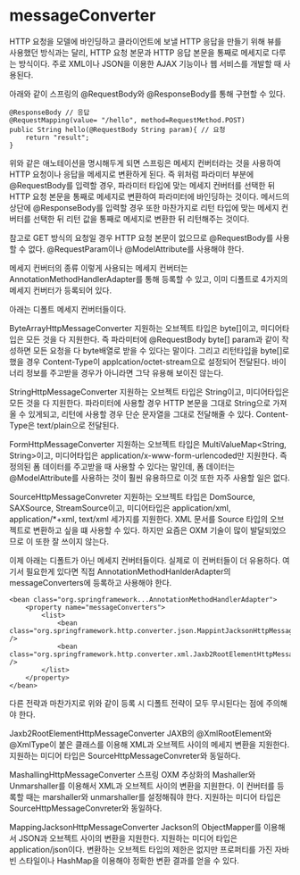 # messageConverter

HTTP 요청을 모델에 바인딩하고 클라이언트에 보낼 HTTP 응답을 만들기 위해 뷰를 사용했던 방식과는 달리,
HTTP 요청 본문과 HTTP 응답 본문을 통째로 메세지로 다루는 방식이다.
주로 XML이나 JSON을 이용한 AJAX 기능이나 웹 서비스를 개발할 때 사용된다.

아래와 같이 스프링의 @RequestBody와 @ResponseBody를 통해 구현할 수 있다.

    @ResponseBody // 응답
    @RequestMapping(value= "/hello", method=RequestMethod.POST)
    public String hello(@RequestBody String param){ // 요청
        return "result";
    }
    
위와 같은 애노테이션을 명시해두게 되면 스프링은 메세지 컨버터라는 것을 사용하여 HTTP 요청이나 응답을 메세지로 변환하게 된다.
즉 위처럼 파라미터 부분에 @RequestBody를 입력할 경우, 파라미터 타입에 맞는 메세지 컨버터를 선택한 뒤 HTTP 요청 본문을 통째로 메세지로 변환하여 파라미터에 바인딩하는 것이다.
메서드의 상단에 @ResponseBody를 입력할 경우 또한 마찬가지로 리턴 타입에 맞는 메세지 컨버터를 선택한 뒤 리턴 값을 통째로 메세지로 변환한 뒤 리턴해주는 것이다.

참고로 GET 방식의 요청일 경우 HTTP 요청 본문이 없으므로 @RequestBody를 사용할 수 없다. @RequestParam이나 @ModelAttribute를 사용해야 한다.

메세지 컨버터의 종류
이렇게 사용되는 메세지 컨버터는 AnnotationMethodHandlerAdapter를 통해 등록할 수 있고, 이미 디폴트로 4가지의 메세지 컨버터가 등록되어 있다.

아래는 디폴트 메세지 컨버터들이다.

ByteArrayHttpMessageConverter
지원하는 오브젝트 타입은 byte[]이고, 미디어타입은 모든 것을 다 지원한다.
즉 파라미터에 @RequestBody byte[] param과 같이 작성하면 모든 요청을 다 byte배열로 받을 수 있다는 말이다.
그리고 리턴타입을 byte[]로 했을 경우 Content-Type이 applcation/octet-stream으로 설정되어 전달된다.
바이너리 정보를 주고받을 경우가 아니라면 그닥 유용해 보이진 않는다.

StringHttpMessageConverter
지원하는 오브젝트 타입은 String이고, 미디어타입은 모든 것을 다 지원한다.
파라미터에 사용할 경우 HTTP 본문을 그대로 String으로 가져올 수 있게되고,
리턴에 사용할 경우 단순 문자열을 그대로 전달해줄 수 있다.
Content-Type은 text/plain으로 전달된다.

FormHttpMessageConverter
지원하는 오브젝트 타입은 MultiValueMap<String, String>이고, 미디어타입은 application/x-www-form-urlencoded만 지원한다.
즉 정의된 폼 데이터를 주고받을 때 사용할 수 있다는 말인데,
폼 데이터는 @ModelAttribute를 사용하는 것이 훨씬 유용하므로 이것 또한 자주 사용할 일은 없다.

SourceHttpMessageConvreter
지원하는 오브젝트 타입은 DomSource, SAXSource, StreamSource이고, 미디어타입은 application/xml, application/*+xml, text/xml 세가지를 지원한다.
XML 문서를 Source 타입의 오브젝트로 변환하고 싶을 떄 사용할 수 있다.
하지만 요즘은 OXM 기술이 많이 발달되었으므로 이 또한 잘 쓰이지 않는다.




이제 아래는 디폴트가 아닌 메세지 컨버터들이다. 실제로 이 컨버터들이 더 유용하다.
여기서 필요한게 있다면 직접 AnnotationMethodHanlderAdapter의 messageConverters에 등록하고 사용해야 한다.

    <bean class="org.springframework...AnnotationMethodHandlerAdapter">
        <property name="messageConverters">
            <list>
                <bean class="org.springframework.http.converter.json.MappintJacksonHttpMessageConverter" />
                <bean class="org.springframework.http.converter.xml.Jaxb2RootElementHttpMessageConverter" />
            </list>
        </property>
    </bean>
    
다른 전략과 마찬가지로 위와 같이 등록 시 디폴트 전략이 모두 무시된다는 점에 주의해야 한다.

Jaxb2RootElementHttpMessageConverter
JAXB의 @XmlRootElement와 @XmlType이 붙은 클래스를 이용해 XML과 오브젝트 사이의 메세지 변환을 지원한다.
지원하는 미디어 타입은 SourceHttpMessageConvreter와 동일하다.

MashallingHttpMessageConverter
스프링 OXM 추상화의 Mashaller와 Unmarshaller를 이용해서 XML과 오브젝트 사이의 변환을 지원한다.
이 컨버터를 등록할 때는 marshaller와 unmarshaller를 설정해줘야 한다.
지원하는 미디어 타입은 SourceHttpMessageConvreter와 동일하다.

MappingJacksonHttpMessageConverter
Jackson의 ObjectMapper를 이용해서 JSON과 오브젝트 사이의 변환을 지원한다.
지원하는 미디어 타입은 application/json이다.
변환하는 오브젝트 타입의 제한은 없지만 프로퍼티를 가진 자바빈 스타일이나 HashMap을 이용해야 정확한 변환 결과를 얻을 수 있다.

